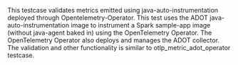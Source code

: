 This testcase validates metrics emitted using java-auto-instrumentation deployed through Opentelemetry-Operator. This test uses the ADOT java-auto-instrumentation image to instrument a Spark sample-app image (without java-agent baked in) using the OpenTelemetry Operator. The OpenTelemetry Operator also deploys and manages the ADOT collector. The validation and other functionality is similar to otlp_metric_adot_operator testcase. 